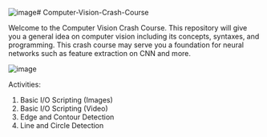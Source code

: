 ![image](https://github.com/vrsp11603/Computer-Vision-Crash-Course-/assets/144860191/8ea9339e-3def-4e8b-a1d2-3abcf383b056)# Computer-Vision-Crash-Course

Welcome to the Computer Vision Crash Course. This repository will give you a general idea on computer vision including its concepts, syntaxes, and programming.
This crash course may serve you a foundation for neural networks such as feature extraction on CNN and more. 

![image](https://github.com/vrsp11603/Computer-Vision-Crash-Course-/assets/144860191/8ea9339e-3def-4e8b-a1d2-3abcf383b056)

Activities:
1. Basic I/O Scripting (Images)
2. Basic I/O Scripting (Video)
3. Edge and Contour Detection
4. Line and Circle Detection
